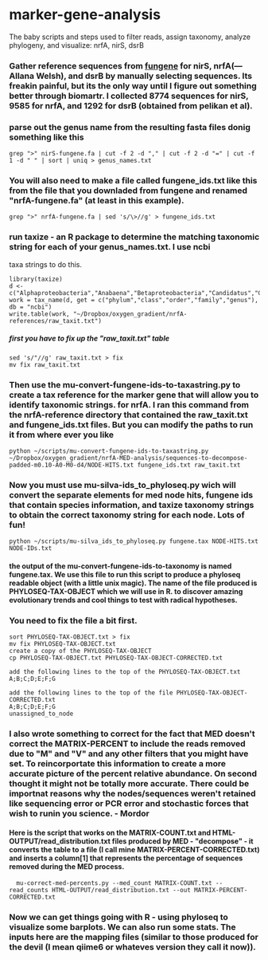 # marker-gene-analysis
The baby scripts and steps used to filter reads, assign taxonomy, analyze phylogeny, and visualize: nrfA, nirS, dsrB

### Gather reference sequences from [fungene](http://fungene.cme.msu.edu/) for nirS, nrfA(—Allana Welsh), and dsrB by manually selecting sequences.  Its freakin painful, but its the only way until I figure out something better through biomartr.  I collected 8774 sequences for nirS, 9585 for nrfA, and 1292 for dsrB (obtained from pelikan et al).  

### parse out the genus name from the resulting fasta files donig something like this

    grep ">" nirS-fungene.fa | cut -f 2 -d "," | cut -f 2 -d "=" | cut -f 1 -d " " | sort | uniq > genus_names.txt

### You will also need to make a file called fungene_ids.txt like this from the file that you downladed from fungene and renamed "nrfA-fungene.fa" (at least in this example).

    grep ">" nrfA-fungene.fa | sed 's/\>//g' > fungene_ids.txt

### run taxize - an R package to determine the matching taxonomic string for each of your genus_names.txt.  I use ncbi
taxa strings to do this.

    library(taxize)
    d <- c("Alphaproteobacteria","Anabaena","Betaproteobacteria","Candidatus","Gammaproteobacteria","Parcubacteria","Phormidesmis","Pseudomonas","Rhodobacteraceae","Sulfurovum")
    work = tax_name(d, get = c("phylum","class","order","family","genus"), db = "ncbi")
    write.table(work, "~/Dropbox/oxygen_gradient/nrfA-references/raw_taxit.txt")

##### first you have to fix up the "raw_taxit.txt" table

    sed 's/"//g' raw_taxit.txt > fix
    mv fix raw_taxit.txt

### Then use the mu-convert-fungene-ids-to-taxastring.py to create a tax reference for the marker gene that will allow you to identify taxonomic strings.  for nrfA.  I ran this command from the nrfA-reference directory that contained the raw_taxit.txt and fungene_ids.txt files.  But you can modify the paths to run it from where ever you like

    python ~/scripts/mu-convert-fungene-ids-to-taxastring.py ~/Dropbox/oxygen_gradient/nrfA-MED-analysis/sequences-to-decompose-padded-m0.10-A0-M0-d4/NODE-HITS.txt fungene_ids.txt raw_taxit.txt

### Now you must use mu-silva-ids_to_phyloseq.py wich will convert the separate elements for med node hits, fungene ids that contain species information, and taxize taxonomy strings to obtain the correct taxonomy string for each node. Lots of fun!

    python ~/scripts/mu-silva_ids_to_phyloseq.py fungene.tax NODE-HITS.txt NODE-IDs.txt


#### the output of the mu-convert-fungene-ids-to-taxonomy is named fungene.tax.  We use this file to run this script to produce a phyloseq readable object (with a little unix magic).  The name of the file produced is PHYLOSEQ-TAX-OBJECT which we will use in R. to discover amazing evolutionary trends and cool things to test with radical hypotheses.  

### You need to fix the file a bit first.  

    sort PHYLOSEQ-TAX-OBJECT.txt > fix
    mv fix PHYLOSEQ-TAX-OBJECT.txt
    create a copy of the PHYLOSEQ-TAX-OBJECT
    cp PHYLOSEQ-TAX-OBJECT.txt PHYLOSEQ-TAX-OBJECT-CORRECTED.txt

    add the following lines to the top of the PHYLOSEQ-TAX-OBJECT.txt
    A;B;C;D;E;F;G
    
    add the following lines to the top of the file PHYLOSEQ-TAX-OBJECT-CORRECTED.txt
    A;B;C;D;E;F;G
    unassigned_to_node

### I also wrote something to correct for the fact that MED doesn't correct the MATRIX-PERCENT to include the reads removed due to "M" and "V" and any other filters that you might have set.  To reincorportate this information to create a more accurate picture of the percent relative abundance.  On second thought it might not be totally more accurate.  There could be importnat reasons why the nodes/sequences weren't retained like sequencing error or PCR error and stochastic forces that wish to runin you science.  - Mordor

####  Here is the script that works on the MATRIX-COUNT.txt and HTML-OUTPUT/read_distribution.txt files produced by MED - "decompose" - it converts the table to a file (I call mine MATRIX-PERCENT-CORRECTED.txt) and inserts a column[1] that represents the percentage of sequences removed during the MED process.

      mu-correct-med-percents.py --med_count MATRIX-COUNT.txt --read_counts HTML-OUTPUT/read_distribution.txt --out MATRIX-PERCENT-CORRECTED.txt


### Now we can get things going with R - using phyloseq to visualize some barplots.  We can also run some stats.  The inputs here are the mapping files (similar to those produced for the devil (I mean qiime6 or whateves version they call it now)).

    




    
